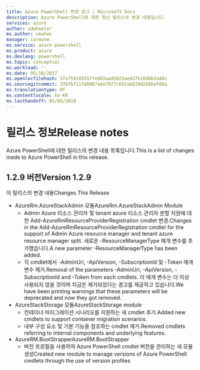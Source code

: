 ```yaml
---
title: Azure PowerShell 변경 로그 | Microsoft Docs
description: Azure PowerShell에 대한 최신 릴리스의 변경 내용입니다.
services: azure
author: sdwheeler
ms.author: sewhee
manager: carmonm
ms.service: azure-powershell
ms.product: azure
ms.devlang: powershell
ms.topic: conceptual
ms.workload: ''
ms.date: 05/18/2017
ms.openlocfilehash: 5fe7591855577e083aad5923aed37b18d0b2a40c
ms.sourcegitcommit: 37bfbf11fd0967a8e7977c692ab829d286baf88a
ms.translationtype: HT
ms.contentlocale: ko-KR
ms.lasthandoff: 05/08/2018
---
```

# <a name="release-notes"></a><span data-ttu-id="64d40-103">릴리스 정보</span><span class="sxs-lookup"><span data-stu-id="64d40-103">Release notes</span></span>

<span data-ttu-id="64d40-104">Azure PowerShell에 대한 릴리스의 변경 내용 목록입니다.</span><span class="sxs-lookup"><span data-stu-id="64d40-104">This is a list of changes made to Azure PowerShell in this release.</span></span>

## <a name="version-129"></a><span data-ttu-id="64d40-105">1.2.9 버전</span><span class="sxs-lookup"><span data-stu-id="64d40-105">Version 1.2.9</span></span>

<span data-ttu-id="64d40-106">이 릴리스의 변경 내용</span><span class="sxs-lookup"><span data-stu-id="64d40-106">Changes This Release</span></span>

* <span data-ttu-id="64d40-107">AzureRm.AzureStackAdmin 모듈</span><span class="sxs-lookup"><span data-stu-id="64d40-107">AzureRm.AzureStackAdmin Module</span></span>
    + <span data-ttu-id="64d40-108">Admin Azure 리소스 관리자 및 tenant azure 리소스 관리자 분할 지원에 대한 Add-AzureRmResourceProviderRegistration cmdlet 변경.</span><span class="sxs-lookup"><span data-stu-id="64d40-108">Changes in the Add-AzureRmResourceProviderRegistration cmdlet for the support of Admin Azure resource manager and tenant azure resource manager split.</span></span> <span data-ttu-id="64d40-109">새로운 -ResourceManagerType 매개 변수를 추가했습니다.</span><span class="sxs-lookup"><span data-stu-id="64d40-109">A new parameter -ResourceManagerType has been added.</span></span>
    + <span data-ttu-id="64d40-110">각 cmdlet에서 -AdminUri, -ApiVersion, -SubscriptionId 및 -Token 매개 변수 제거.</span><span class="sxs-lookup"><span data-stu-id="64d40-110">Removal of the parameters -AdminUri, -ApiVersion, -SubscriptionId and -Token from each cmdlets.</span></span> <span data-ttu-id="64d40-111">이 매개 변수는 더 이상 사용되지 않을 것이며 지금은 제거되었다는 경고를 제공하고 있습니다.</span><span class="sxs-lookup"><span data-stu-id="64d40-111">We have been printing warnings that these parameters will be deprecated and now they got removed.</span></span>
* <span data-ttu-id="64d40-112">AzureStackStorage 모듈</span><span class="sxs-lookup"><span data-stu-id="64d40-112">AzureStackStorage module</span></span>
    + <span data-ttu-id="64d40-113">컨테이너 마이그레이션 시나리오를 지원하는 새 cmdlet 추가.</span><span class="sxs-lookup"><span data-stu-id="64d40-113">Added new cmdlets to support container migration scenarios.</span></span>
    + <span data-ttu-id="64d40-114">내부 구성 요소 및 기본 기능을 참조하는 cmdlet 제거.</span><span class="sxs-lookup"><span data-stu-id="64d40-114">Removed cmdlets referring to internal components and underlying features.</span></span>
* <span data-ttu-id="64d40-115">AzureRM.BootStrapper</span><span class="sxs-lookup"><span data-stu-id="64d40-115">AzureRM.BootStrapper</span></span>
    + <span data-ttu-id="64d40-116">버전 프로필을 사용하여 Azure PowerShell cmdlet 버전을 관리하는 새 모듈 생성</span><span class="sxs-lookup"><span data-stu-id="64d40-116">Created new module to manage versions of Azure PowerShell cmdlets through the use of version profiles</span></span>